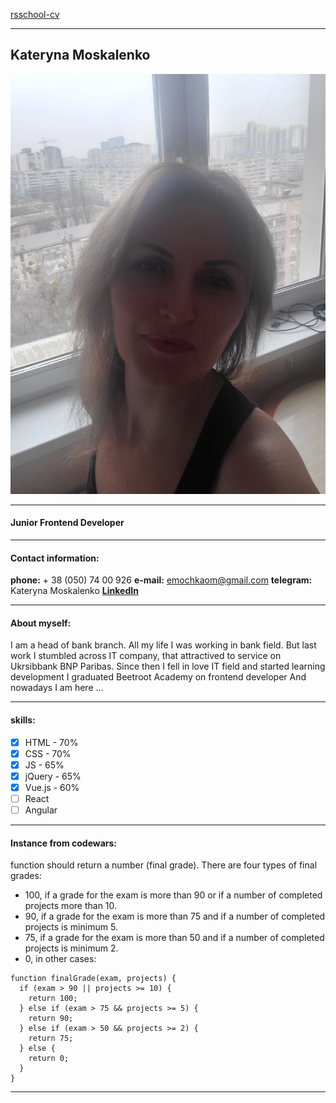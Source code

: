 [rsschool-cv](https://KaterynaMoskalenko.github.io/rsschool-cv/cv) 
***

## Kateryna Moskalenko
![my photo](myPic.jpg)
***
#### Junior Frontend Developer
***
#### Contact information:
__phone:__ + 38 (050) 74 00 926
__e-mail:__ emochkaom@gmail.com
__telegram:__ Kateryna Moskalenko
__[LinkedIn](https://www.linkedin.com/in/katerina-moskalenko-9b6933178/)__
***
#### About myself:

I am a head of bank branch. All my life I was working in bank field.
But last work I stumbled across IT company, that attractived to service on Ukrsibbank BNP Paribas.
Since then I fell in love IT field and started learning development
I graduated Beetroot Academy on frontend developer
And nowadays  I am here ...
***
#### skills:
* [x] HTML - 70%
* [x] CSS - 70%
* [x] JS - 65%
* [X] jQuery - 65%
* [x] Vue.js - 60%
* [ ] React
* [ ] Angular
***
#### Instance from codewars:
function should return a number (final grade). There are four types of final grades:
* 100, if a grade for the exam is more than 90 or if a number of completed projects more than 10.
* 90, if a grade for the exam is more than 75 and if a number of completed projects is minimum 5.
* 75, if a grade for the exam is more than 50 and if a number of completed projects is minimum 2.
* 0, in other cases:
```
function finalGrade(exam, projects) {
  if (exam > 90 || projects >= 10) {
    return 100;
  } else if (exam > 75 && projects >= 5) {
    return 90;
  } else if (exam > 50 && projects >= 2) {
    return 75;
  } else {
    return 0;
  }
}
```
***




